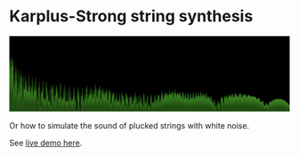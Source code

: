 
# Karplus-Strong string synthesis

![](screenshot.png)

Or how to simulate the sound of plucked strings with white noise.

See [live demo here](https://luciopaiva.com/karplus).

